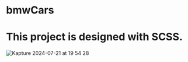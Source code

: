 # bmwCars

<h1>This project is designed with SCSS.</h1>

![Kapture 2024-07-21 at 19 54 28](https://github.com/user-attachments/assets/cfbc1a65-a045-420b-9c5c-82772c0fc2ee)
